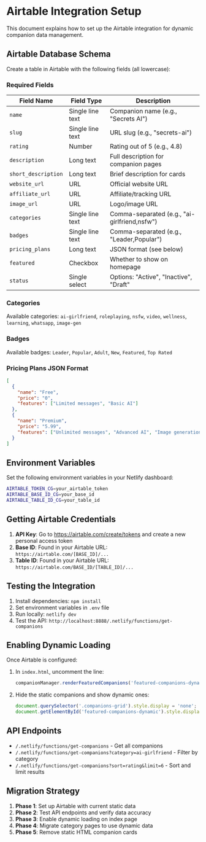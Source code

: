 # Airtable Integration Setup

This document explains how to set up the Airtable integration for dynamic companion data management.

## Airtable Database Schema

Create a table in Airtable with the following fields (all lowercase):

### Required Fields

| Field Name | Field Type | Description |
|------------|------------|-------------|
| `name` | Single line text | Companion name (e.g., "Secrets AI") |
| `slug` | Single line text | URL slug (e.g., "secrets-ai") |
| `rating` | Number | Rating out of 5 (e.g., 4.8) |
| `description` | Long text | Full description for companion pages |
| `short_description` | Long text | Brief description for cards |
| `website_url` | URL | Official website URL |
| `affiliate_url` | URL | Affiliate/tracking URL |
| `image_url` | URL | Logo/image URL |
| `categories` | Single line text | Comma-separated (e.g., "ai-girlfriend,nsfw") |
| `badges` | Single line text | Comma-separated (e.g., "Leader,Popular") |
| `pricing_plans` | Long text | JSON format (see below) |
| `featured` | Checkbox | Whether to show on homepage |
| `status` | Single select | Options: "Active", "Inactive", "Draft" |

### Categories
Available categories: `ai-girlfriend`, `roleplaying`, `nsfw`, `video`, `wellness`, `learning`, `whatsapp`, `image-gen`

### Badges
Available badges: `Leader`, `Popular`, `Adult`, `New`, `Featured`, `Top Rated`

### Pricing Plans JSON Format

```json
[
  {
    "name": "Free",
    "price": "0",
    "features": ["Limited messages", "Basic AI"]
  },
  {
    "name": "Premium",
    "price": "5.99",
    "features": ["Unlimited messages", "Advanced AI", "Image generation"]
  }
]
```

## Environment Variables

Set the following environment variables in your Netlify dashboard:

```bash
AIRTABLE_TOKEN_CG=your_airtable_token
AIRTABLE_BASE_ID_CG=your_base_id
AIRTABLE_TABLE_ID_CG=your_table_id
```

## Getting Airtable Credentials

1. **API Key**: Go to https://airtable.com/create/tokens and create a new personal access token
2. **Base ID**: Found in your Airtable URL: `https://airtable.com/[BASE_ID]/...`
3. **Table ID**: Found in your Airtable URL: `https://airtable.com/BASE_ID/[TABLE_ID]/...`

## Testing the Integration

1. Install dependencies: `npm install`
2. Set environment variables in `.env` file
3. Run locally: `netlify dev`
4. Test the API: `http://localhost:8888/.netlify/functions/get-companions`

## Enabling Dynamic Loading

Once Airtable is configured:

1. In `index.html`, uncomment the line:
   ```javascript
   companionManager.renderFeaturedCompanions('featured-companions-dynamic', 8);
   ```

2. Hide the static companions and show dynamic ones:
   ```javascript
   document.querySelector('.companions-grid').style.display = 'none';
   document.getElementById('featured-companions-dynamic').style.display = 'grid';
   ```

## API Endpoints

- `/.netlify/functions/get-companions` - Get all companions
- `/.netlify/functions/get-companions?category=ai-girlfriend` - Filter by category
- `/.netlify/functions/get-companions?sort=rating&limit=6` - Sort and limit results

## Migration Strategy

1. **Phase 1**: Set up Airtable with current static data
2. **Phase 2**: Test API endpoints and verify data accuracy
3. **Phase 3**: Enable dynamic loading on index page
4. **Phase 4**: Migrate category pages to use dynamic data
5. **Phase 5**: Remove static HTML companion cards